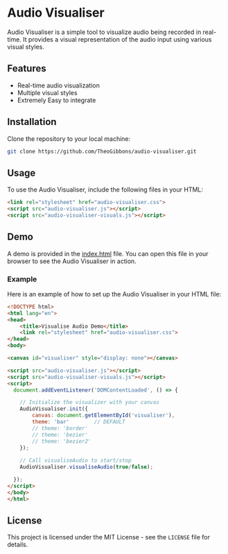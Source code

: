 # Audio Visualiser

Audio Visualiser is a simple tool to visualize audio being recorded in real-time. It provides a visual representation of the audio input using various visual styles.

## Features

- Real-time audio visualization
- Multiple visual styles
- Extremely Easy to integrate

## Installation

Clone the repository to your local machine:

```bash
git clone https://github.com/TheoGibbons/audio-visualiser.git
```

## Usage

To use the Audio Visualiser, include the following files in your HTML:

```html
<link rel="stylesheet" href="audio-visualiser.css">
<script src="audio-visualiser.js"></script>
<script src="audio-visualiser-visuals.js"></script>
```

## Demo

A demo is provided in the [index.html](https://theogibbons.github.io/js-zoomer/demo-simple.html) file. You can open this file in your browser to see the Audio Visualiser in action.

### Example

Here is an example of how to set up the Audio Visualiser in your HTML file:

```html
<!DOCTYPE html>
<html lang="en">
<head>
    <title>Visualise Audio Demo</title>
    <link rel="stylesheet" href="audio-visualiser.css">
</head>
<body>

<canvas id="visualiser" style="display: none"></canvas>

<script src="audio-visualiser.js"></script>
<script src="audio-visualiser-visuals.js"></script>
<script>
  document.addEventListener('DOMContentLoaded', () => {

    // Initialize the visualizer with your canvas
    AudioVisualiser.init({
        canvas: document.getElementById('visualiser'),
        theme: 'bar'        // DEFAULT
        // theme: 'border'
        // theme: 'bezier'
        // theme: 'bezier2'
    });
    
    // Call visualiseAudio to start/stop
    AudioVisualiser.visualiseAudio(true/false);

  });
</script>
</body>
</html>
```

## License

This project is licensed under the MIT License - see the `LICENSE` file for details.
